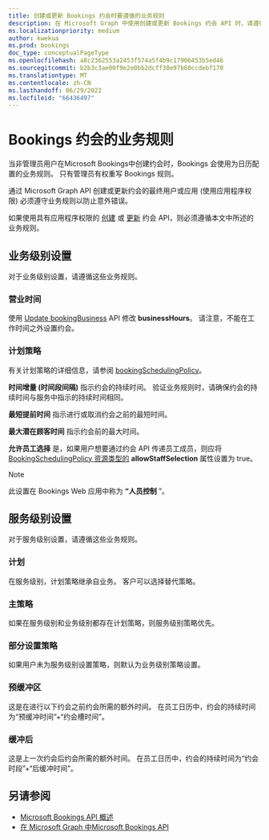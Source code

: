 ```yaml
---
title: 创建或更新 Bookings 约会时要遵循的业务规则
description: 在 Microsoft Graph 中使用创建或更新 Bookings 约会 API 时，请遵循以下业务级别设置和服务级别设置的业务规则。
ms.localizationpriority: medium
author: kwekua
ms.prod: bookings
doc_type: conceptualPageType
ms.openlocfilehash: a8c2362553a2453f574a5f4b9c17906453b5ed46
ms.sourcegitcommit: b2b3c3ae00f9e2e0bb2dcff30e97b60ccdebf170
ms.translationtype: MT
ms.contentlocale: zh-CN
ms.lasthandoff: 06/29/2022
ms.locfileid: "66436497"
---
```

# <a name="business-rules-for-bookings-appointments"></a>Bookings 约会的业务规则

当非管理员用户在Microsoft Bookings中创建约会时，Bookings 会使用为日历配置的业务规则。 只有管理员有权重写 Bookings 规则。

通过 Microsoft Graph API 创建或更新约会的最终用户或应用 (使用应用程序权限) 必须遵守业务规则以防止意外错误。

如果使用具有应用程序权限的 [创建](/graph/api/bookingbusiness-post-appointments) 或 [更新](/graph/api/bookingappointment-update) 约会 API，则必须遵循本文中所述的业务规则。

## <a name="business-level-settings"></a>业务级别设置

对于业务级别设置，请遵循这些业务规则。

### <a name="business-hours"></a>营业时间

使用 [Update bookingBusiness](/graph/api/bookingbusiness-update) API 修改 **businessHours**。 请注意，不能在工作时间之外设置约会。

### <a name="scheduling-policy"></a>计划策略

有关计划策略的详细信息，请参阅 [bookingSchedulingPolicy](/graph/api/resources/bookingschedulingpolicy)。

**时间增量 (时间段间隔)** 指示约会的持续时间。 验证业务规则时，请确保约会的持续时间与服务中指示的持续时间相同。

**最短提前时间** 指示进行或取消约会之前的最短时间。

**最大潜在顾客时间** 指示约会前的最大时间。  

**允许员工选择** 是，如果用户想要通过约会 API 传递员工成员，则应将 [BookingSchedulingPolicy 资源类型的](/graph/api/resources/bookingschedulingpolicy) **allowStaffSelection** 属性设置为 true。

> [!NOTE]
> 此设置在 Bookings Web 应用中称为 **“人员控制** ”。

## <a name="service-level-settings"></a>服务级别设置

对于服务级别设置，请遵循这些业务规则。

### <a name="scheduling"></a>计划

在服务级别，计划策略继承自业务。 客户可以选择替代策略。

### <a name="main-policy"></a>主策略  

如果在服务级别和业务级别都存在计划策略，则服务级别策略优先。

### <a name="partially-set-policies"></a>部分设置策略

如果用户未为服务级别设置策略，则默认为业务级别策略设置。

### <a name="pre-buffer"></a>预缓冲区

这是在进行以下约会之前约会所需的额外时间。 在员工日历中，约会的持续时间为“预缓冲时间”+“约会槽时间”。

### <a name="post-buffer"></a>缓冲后

这是上一次约会后约会所需的额外时间。 在员工日历中，约会的持续时间为“约会时段”+“后缓冲时间”。

## <a name="see-also"></a>另请参阅

- [Microsoft Bookings API 概述](booking-concept-overview.md)
- [在 Microsoft Graph 中Microsoft Bookings API](/graph/api/resources/booking-api-overview)